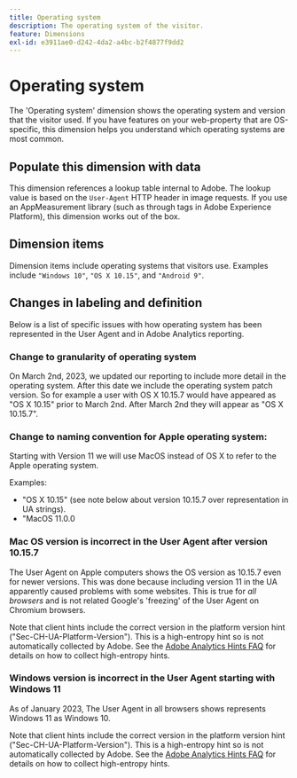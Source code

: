 ```yaml
---
title: Operating system
description: The operating system of the visitor.
feature: Dimensions
exl-id: e3911ae0-d242-4da2-a4bc-b2f4877f9dd2
---
```

# Operating system

The 'Operating system' dimension shows the operating system and version that the visitor used. If you have features on your web-property that are OS-specific, this dimension helps you understand which operating systems are most common.

## Populate this dimension with data

This dimension references a lookup table internal to Adobe. The lookup value is based on the `User-Agent` HTTP header in image requests. If you use an AppMeasurement library (such as through tags in Adobe Experience Platform), this dimension works out of the box.

## Dimension items

Dimension items include operating systems that visitors use. Examples include `"Windows 10"`, `"OS X 10.15"`, and `"Android 9"`.

## Changes in labeling and definition

Below is a list of specific issues with how operating system has been represented in the User Agent and in Adobe Analytics reporting. 

### Change to granularity of operating system

On March 2nd, 2023, we updated our reporting to include more detail in the operating system. After this date we include the operating system patch version. So for example a user with OS X 10.15.7 would have appeared as "OS X 10.15" prior to March 2nd. After March 2nd they will appear as "OS X 10.15.7". 

### Change to naming convention for Apple operating system: 

Starting with Version 11 we will use MacOS instead of OS X to refer to the Apple operating system.

Examples:

* "OS X 10.15" (see note below about version 10.15.7 over representation in UA strings).
* "MacOS 11.0.0

### Mac OS version is incorrect in the User Agent after version 10.15.7  

The User Agent on Apple computers shows the OS version as 10.15.7 even for newer versions. This was done because including version 11 in the UA apparently caused problems with some websites. This is true for *all browsers* and is not related Google's 'freezing' of the User Agent on Chromium browsers.

Note that client hints include the correct version in the platform version hint ("Sec-CH-UA-Platform-Version"). This is a high-entropy hint so is not automatically collected by Adobe. See the [Adobe Analytics Hints FAQ](https://experienceleague.adobe.com/docs/analytics/technotes/client-hints.html?lang=en) for details on how to collect high-entropy hints.

### Windows version is incorrect in the User Agent starting with Windows 11

As of January 2023, The User Agent in all browsers shows represents Windows 11 as Windows 10. 

Note that client hints include the correct version in the platform version hint ("Sec-CH-UA-Platform-Version"). This is a high-entropy hint so is not automatically collected by Adobe. See the [Adobe Analytics Hints FAQ](https://experienceleague.adobe.com/docs/analytics/technotes/client-hints.html?lang=en) for details on how to collect high-entropy hints.
